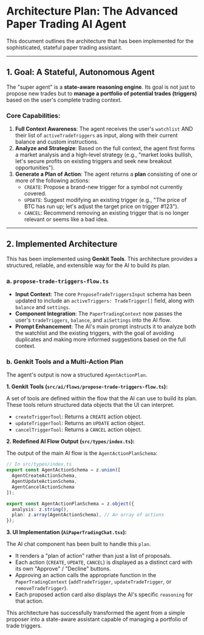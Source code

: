 # Architecture Plan: The Advanced Paper Trading AI Agent

This document outlines the architecture that has been implemented for the sophisticated, stateful paper trading assistant.

---

## 1. Goal: A Stateful, Autonomous Agent

The "super agent" is a **state-aware reasoning engine**. Its goal is not just to propose new trades but to **manage a portfolio of potential trades (triggers)** based on the user's complete trading context.

### Core Capabilities:
1.  **Full Context Awareness**: The agent receives the user's `watchlist` AND their list of `activeTradeTriggers` as input, along with their current balance and custom instructions.
2.  **Analyze and Strategize**: Based on the full context, the agent first forms a market analysis and a high-level strategy (e.g., "market looks bullish, let's secure profits on existing triggers and seek new breakout opportunities").
3.  **Generate a Plan of Action**: The agent returns a **plan** consisting of one or more of the following actions:
    -   `CREATE`: Propose a brand-new trigger for a symbol not currently covered.
    -   `UPDATE`: Suggest modifying an existing trigger (e.g., "The price of BTC has run up; let's adjust the target price on trigger #123").
    -   `CANCEL`: Recommend removing an existing trigger that is no longer relevant or seems like a bad idea.

---

## 2. Implemented Architecture

This has been implemented using **Genkit Tools**. This architecture provides a structured, reliable, and extensible way for the AI to build its plan.

### a. `propose-trade-triggers-flow.ts`

-   **Input Context**: The core `ProposeTradeTriggersInput` schema has been updated to include an `activeTriggers: TradeTrigger[]` field, along with `balance` and `settings`.
-   **Component Integration**: The `PaperTradingContext` now passes the user's `tradeTriggers`, `balance`, and `aiSettings` into the AI flow.
-   **Prompt Enhancement**: The AI's main prompt instructs it to analyze both the watchlist and the existing triggers, with the goal of avoiding duplicates and making more informed suggestions based on the full context.

### b. Genkit Tools and a Multi-Action Plan

The agent's output is now a structured `AgentActionPlan`.

**1. Genkit Tools (`src/ai/flows/propose-trade-triggers-flow.ts`):**

A set of tools are defined within the flow that the AI can use to build its plan. These tools return structured data objects that the UI can interpret.

-   `createTriggerTool`: Returns a `CREATE` action object.
-   `updateTriggerTool`: Returns an `UPDATE` action object.
-   `cancelTriggerTool`: Returns a `CANCEL` action object.

**2. Redefined AI Flow Output (`src/types/index.ts`):**

The output of the main AI flow is the `AgentActionPlanSchema`:

```typescript
// In src/types/index.ts
export const AgentActionSchema = z.union([
  AgentCreateActionSchema, 
  AgentUpdateActionSchema, 
  AgentCancelActionSchema
]);

export const AgentActionPlanSchema = z.object({
  analysis: z.string(),
  plan: z.array(AgentActionSchema), // An array of actions
});
```

**3. UI Implementation (`AiPaperTradingChat.tsx`):**

The AI chat component has been built to handle this `plan`.

-   It renders a "plan of action" rather than just a list of proposals.
-   Each action (`CREATE`, `UPDATE`, `CANCEL`) is displayed as a distinct card with its own "Approve" / "Decline" buttons.
-   Approving an action calls the appropriate function in the `PaperTradingContext` (`addTradeTrigger`, `updateTradeTrigger`, or `removeTradeTrigger`).
-   Each proposed action card also displays the AI's specific `reasoning` for that action.

This architecture has successfully transformed the agent from a simple proposer into a state-aware assistant capable of managing a portfolio of trade triggers.
